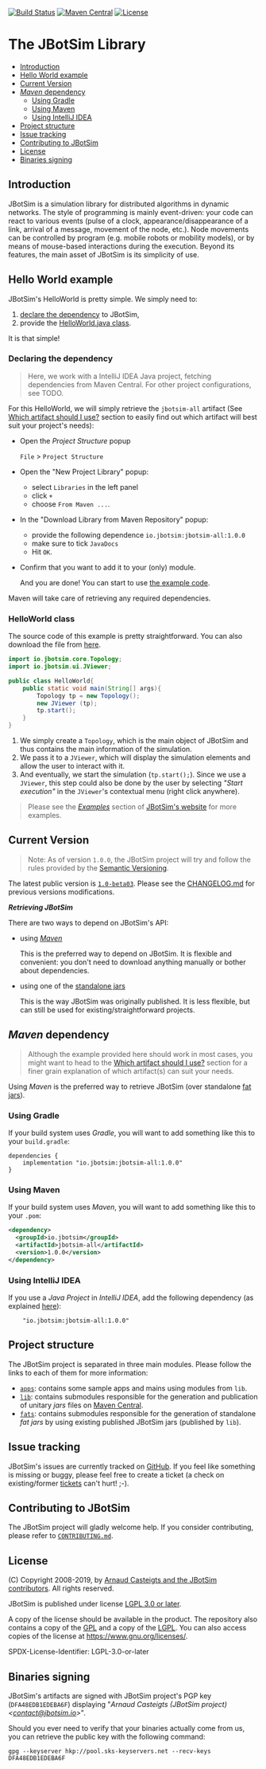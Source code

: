 
[![Build Status](https://travis-ci.org/jbotsim/JBotSim.svg?branch=master)][github-jbotsim]
[![Maven Central](https://img.shields.io/badge/maven%20central-1.0.0-red.svg)](https://search.maven.org/search?q=g:io.jbotsim%20AND%20v:1.0.0)
[![License](https://img.shields.io/badge/license-LGPL%20&ge;%203.0-blue.svg)][lgpl3]
  

  
# The JBotSim Library

  * [Introduction](#introduction)
  * [Hello World example](#hello-world-example)
  * [Current Version](#current-version)
  * [*Maven* dependency](#maven-dependency)
    + [Using Gradle](#using-gradle)
    + [Using Maven](#using-maven)
    + [Using IntelliJ IDEA](#using-intellij-idea)
  * [Project structure](#project-structure)
  * [Issue tracking](#issue-tracking)
  * [Contributing to JBotSim](#contributing-to-jbotsim)
  * [License](#license)
  * [Binaries signing](#binaries-signing)

## Introduction

JBotSim is a simulation library for distributed algorithms in dynamic
networks. The style of programming is mainly event-driven: your code
can react to various events (pulse of a clock,
appearance/disappearance of a link, arrival of a message, movement of
the node, etc.). Node movements can be controlled by program (e.g.
mobile robots or mobility models), or by means of mouse-based
interactions during the execution. Beyond its features, the main asset
of JBotSim is its simplicity of use.


## Hello World example

JBotSim's HelloWorld is pretty simple. We simply need to:
1. [declare the dependency](#declaring-the-dependency) to JBotSim,
2. provide the [HelloWorld.java class](#helloworld-class).

It is that simple!

### Declaring the dependency
> Here, we work with a IntelliJ IDEA Java project, fetching dependencies from Maven Central.
> For other project configurations, see TODO. 


For this HelloWorld, we will simply retrieve the `jbotsim-all` artifact 
(See [Which artifact should I use?](../../lib/README.md#which-artifact-should-i-use) section to easily find out which 
artifact will best suit your project's needs):
  * Open the _Project Structure_ popup

    `File` > `Project Structure`
    
  * Open the "New Project Library" popup:
    * select `Libraries` in the left panel
    * click `+`
    * choose `From Maven ...`.
  
  * In the "Download Library from Maven Repository" popup:
    * provide the following dependence `io.jbotsim:jbotsim-all:1.0.0`
    * make sure to tick `JavaDocs`
    * Hit `OK`.
  * Confirm that you want to add it to your (only) module.

    And you are done! You can start to use [the example code](#helloworld-class).

Maven will take care of retrieving any required dependencies.

### HelloWorld class

The source code of this example is pretty straightforward. You can also download the file from 
[here](apps/examples/src/main/java/examples/basic/helloworld/HelloWorld.java).

```java
import io.jbotsim.core.Topology;
import io.jbotsim.ui.JViewer;

public class HelloWorld{
    public static void main(String[] args){
        Topology tp = new Topology();
        new JViewer (tp);
        tp.start();
    }
}
```

1. We simply create a `Topology`, which is the main object of JBotSim and thus contains the main information of the
simulation.
2. We pass it to a `JViewer`, which will display the simulation elements and allow the user to interact with it.
3. And eventually, we start the simulation (`tp.start();`). Since we use a `JViewer`, this step could also be done by 
the user by selecting *"Start execution"* in the `JViewer`'s contextual menu (right click anywhere).


> Please see the [*Examples*](http://jbotsim.io/?p=examples) section of [JBotSim's website](http://jbotsim.io) for more
examples.

## Current Version

> Note: As of version `1.0.0`, the JBotSim project will try and follow the rules provided by the 
[Semantic Versioning](https://semver.org/).
 
The latest public version is [`1.0-beta03`](https://sourceforge.net/projects/jbotsim/files/latest/download). 
Please see the [CHANGELOG.md](CHANGELOG.md) for previous versions modifications.


***Retrieving JBotSim***

There are two ways to depend on JBotSim's API:
* using [*Maven*](#maven-dependency)
  
  This is the preferred way to depend on JBotSim. It is flexible and convenient: you don't need to download anything 
  manually or bother about dependencies.
* using one of the [standalone jars](fats/README.md)

  This is the way JBotSim was originally published. 
  It is less flexible, but can still be used for existing/straightforward projects. 

## *Maven* dependency
> Although the example provided here should work in most cases, you might want to head to the 
  [Which artifact should I use?](lib/README.md#which-artifact-should-i-use) section for a finer grain explanation of 
  which artifact(s) can suit your needs. 
  
Using *Maven* is the preferred way to retrieve JBotSim (over standalone [fat jars](fats/README.md)).

### Using Gradle

If your build system uses *Gradle*, you will want to add something like this to your `build.gradle`:

```
dependencies {
    implementation "io.jbotsim:jbotsim-all:1.0.0"
}
```

### Using Maven


If your build system uses *Maven*, you will want to add something like this to your `.pom`:

```xml
<dependency>
  <groupId>io.jbotsim</groupId>
  <artifactId>jbotsim-all</artifactId>
  <version>1.0.0</version>
</dependency>
```

### Using IntelliJ IDEA

If you use a _Java Project_ in _IntelliJ IDEA_, add the following dependency (as explained [here](#declaring-the-dependency)):
 ```
     "io.jbotsim:jbotsim-all:1.0.0"
 ```


## Project structure

The JBotSim project is separated in three main modules.
Please follow the links to each of them for more information:
* [`apps`](./apps/README.md): contains some sample apps and mains using modules from `lib`. 
* [`lib`](./lib/README.md): contains submodules responsible for the generation and publication of unitary *jars* files 
on [Maven Central](https://search.maven.org/search?q=g:io.jbotsim).
* [`fats`](./fats/README.md): contains submodules responsible for the generation of standalone *fat jars* by using 
existing published JBotSim jars (published by `lib`).


## Issue tracking

JBotSim's issues are currently tracked on [GitHub][github-jbotsim].
If you feel like something is missing or buggy, please feel free to create a ticket (a check on existing/former 
[tickets][github-jbotsim-issues] can't hurt! ;-).


## Contributing to JBotSim

The JBotSim project will gladly welcome help. If you consider contributing, please refer to 
[`CONTRIBUTING.md`](./CONTRIBUTING.md).

 
## License

(C) Copyright 2008-2019, by [Arnaud Casteigts and the JBotSim contributors](CONTRIBUTORS.md). All rights reserved.


JBotSim is published under license [LGPL 3.0 or later][lgpl3]. 


A copy of the license should be available in the product.
The repository also contains a copy of the [GPL](COPYING) and a copy of the [LGPL](COPYING.LESSER).
You can also access copies of the license at <https://www.gnu.org/licenses/>.

SPDX-License-Identifier: LGPL-3.0-or-later

## Binaries signing

JBotSim's artifacts are signed with JBotSim project's PGP key (`DFA48EDB1EDEBA6F`) displaying 
"*Arnaud Casteigts (JBotSim project) \<contact@jbotsim.io\>*".

Should you ever need to verify that your binaries actually come from us, you can retrieve the public key with the 
following command:


```
gpg --keyserver hkp://pool.sks-keyservers.net --recv-keys DFA48EDB1EDEBA6F
```


[github-jbotsim]: https://github.com/jbotsim/JBotSim
[github-jbotsim-issues]: https://github.com/jbotsim/JBotSim/issues
[lgpl3]: http://www.gnu.org/licenses/lgpl-3.0.html
